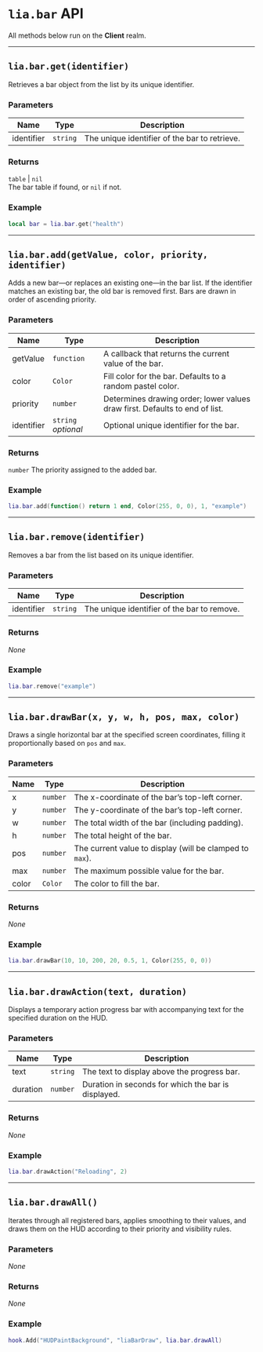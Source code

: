 # `lia.bar` API

All methods below run on the **Client** realm.

---

## `lia.bar.get(identifier)`

Retrieves a bar object from the list by its unique identifier.

### Parameters

| Name       | Type      | Description                                  |
| ---------- | --------- | -------------------------------------------- |
| identifier | `string`  | The unique identifier of the bar to retrieve.|

### Returns

`table` \| `nil`  
The bar table if found, or `nil` if not.

### Example

```lua
local bar = lia.bar.get("health")
````

---

## `lia.bar.add(getValue, color, priority, identifier)`

Adds a new bar—or replaces an existing one—in the bar list. If the identifier matches an existing bar, the old bar is removed first. Bars are drawn in order of ascending priority.

### Parameters

| Name       | Type                | Description                                                                 |
| ---------- | ------------------- | --------------------------------------------------------------------------- |
| getValue   | `function`          | A callback that returns the current value of the bar.                       |
| color      | `Color`             | Fill color for the bar. Defaults to a random pastel color.                  |
| priority   | `number`            | Determines drawing order; lower values draw first. Defaults to end of list. |
| identifier | `string` *optional* | Optional unique identifier for the bar.                                     |

### Returns

`number`
The priority assigned to the added bar.

### Example

```lua
lia.bar.add(function() return 1 end, Color(255, 0, 0), 1, "example")
```

---

## `lia.bar.remove(identifier)`

Removes a bar from the list based on its unique identifier.

### Parameters

| Name       | Type     | Description                                 |
| ---------- | -------- | ------------------------------------------- |
| identifier | `string` | The unique identifier of the bar to remove. |

### Returns

*None*

### Example

```lua
lia.bar.remove("example")
```

---

## `lia.bar.drawBar(x, y, w, h, pos, max, color)`

Draws a single horizontal bar at the specified screen coordinates, filling it proportionally based on `pos` and `max`.

### Parameters

| Name  | Type     | Description                                              |
| ----- | -------- | -------------------------------------------------------- |
| x     | `number` | The x-coordinate of the bar’s top-left corner.           |
| y     | `number` | The y-coordinate of the bar’s top-left corner.           |
| w     | `number` | The total width of the bar (including padding).          |
| h     | `number` | The total height of the bar.                             |
| pos   | `number` | The current value to display (will be clamped to `max`). |
| max   | `number` | The maximum possible value for the bar.                  |
| color | `Color`  | The color to fill the bar.                               |

### Returns

*None*

### Example

```lua
lia.bar.drawBar(10, 10, 200, 20, 0.5, 1, Color(255, 0, 0))
```

---

## `lia.bar.drawAction(text, duration)`

Displays a temporary action progress bar with accompanying text for the specified duration on the HUD.

### Parameters

| Name     | Type     | Description                                         |
| -------- | -------- | --------------------------------------------------- |
| text     | `string` | The text to display above the progress bar.         |
| duration | `number` | Duration in seconds for which the bar is displayed. |

### Returns

*None*

### Example

```lua
lia.bar.drawAction("Reloading", 2)
```

---

## `lia.bar.drawAll()`

Iterates through all registered bars, applies smoothing to their values, and draws them on the HUD according to their priority and visibility rules.

### Parameters

*None*

### Returns

*None*

### Example

```lua
hook.Add("HUDPaintBackground", "liaBarDraw", lia.bar.drawAll)
```

```
